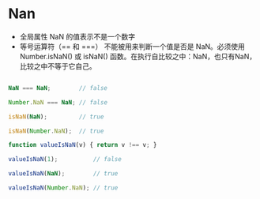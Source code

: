 # Nan

 * 全局属性 NaN 的值表示不是一个数字
 * 等号运算符（== 和 ===） 不能被用来判断一个值是否是 NaN。必须使用 Number.isNaN() 或 isNaN() 函数。在执行自比较之中：NaN，也只有NaN，比较之中不等于它自己。

```js

NaN === NaN;        // false

Number.NaN === NaN; // false

isNaN(NaN);         // true

isNaN(Number.NaN);  // true

function valueIsNaN(v) { return v !== v; }

valueIsNaN(1);          // false

valueIsNaN(NaN);        // true

valueIsNaN(Number.NaN); // true
```
 